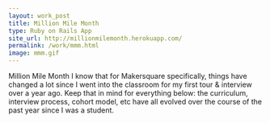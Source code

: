 ```yaml
---
layout: work_post
title: Million Mile Month
type: Ruby on Rails App
site_url: http://millionmilemonth.herokuapp.com/
permalink: /work/mmm.html
image: mmm.gif
---
```


Million Mile Month
I know that for Makersquare specifically, things have changed a lot since I went into the classroom for my first tour & interview over a year ago. Keep that in mind for everything below: the curriculum, interview process, cohort model, etc have all evolved over the course of the past year since I was a student.

